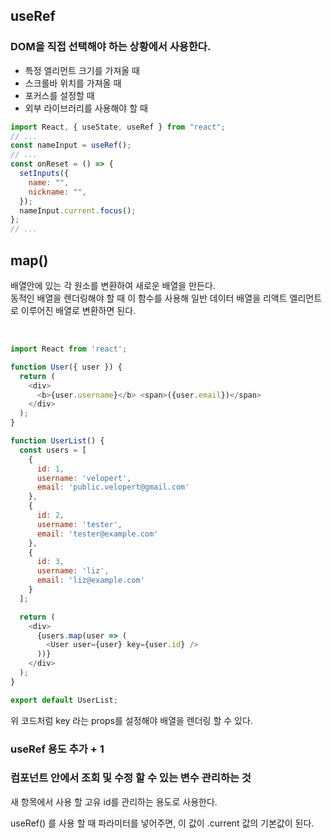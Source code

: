 ## useRef

### DOM을 직접 선택해야 하는 상황에서 사용한다.

- 특정 엘리먼트 크기를 가져올 때
- 스크롤바 위치를 가져올 때
- 포커스를 설정할 때
- 외부 라이브러리를 사용해야 할 때

```js
import React, { useState, useRef } from "react";
// ...
const nameInput = useRef();
// ...
const onReset = () => {
  setInputs({
    name: "",
    nickname: "",
  });
  nameInput.current.focus();
};
// ...
```


## map()

배열안에 있는 각 원소를 변환하여 새로운 배열을 만든다. <br>
동적인 배열을 렌더링해야 할 때 이 함수를 사용해 일반 데이터 배열을 리액트 엘리먼트로 이루어진 배열로 변환하면 된다.

<br>

```js
import React from 'react';

function User({ user }) {
  return (
    <div>
      <b>{user.username}</b> <span>({user.email})</span>
    </div>
  );
}

function UserList() {
  const users = [
    {
      id: 1,
      username: 'velopert',
      email: 'public.velopert@gmail.com'
    },
    {
      id: 2,
      username: 'tester',
      email: 'tester@example.com'
    },
    {
      id: 3,
      username: 'liz',
      email: 'liz@example.com'
    }
  ];

  return (
    <div>
      {users.map(user => (
        <User user={user} key={user.id} />
      ))}
    </div>
  );
}

export default UserList;
```

위 코드처럼 key 라는 props를 설정해야 배열을 렌더링 할 수 있다.


### useRef 용도 추가 + 1

### 컴포넌트 안에서 조회 및 수정 할 수 있는 변수 관리하는 것

새 항목에서 사용 할 고유 id를 관리하는 용도로 사용한다. <br>

useRef() 를 사용 할 때 파라미터를 넣어주면, 이 값이 .current 값의 기본값이 된다.












